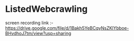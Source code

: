 # ListedWebcrawling

screen recording link :- https://drive.google.com/file/d/1Bakh5YeBCqyNsZKlYbboe-BHvdhoJ7tm/view?usp=sharing

